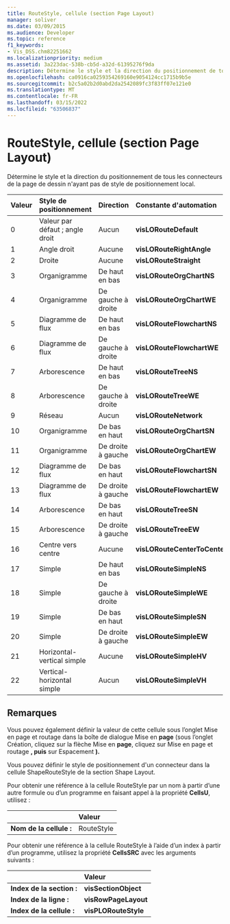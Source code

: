 ```yaml
---
title: RouteStyle, cellule (section Page Layout)
manager: soliver
ms.date: 03/09/2015
ms.audience: Developer
ms.topic: reference
f1_keywords:
- Vis_DSS.chm82251662
ms.localizationpriority: medium
ms.assetid: 3a223dac-538b-cb5d-a32d-61395276f9da
description: Détermine le style et la direction du positionnement de tous les connecteurs de la page de dessin n'ayant pas de style de positionnement local.
ms.openlocfilehash: ca0916ca0259354269160e9054124cc1715b9b5e
ms.sourcegitcommit: b2c5a02b2d0abd2da2542089fc3f83ff07e121e0
ms.translationtype: MT
ms.contentlocale: fr-FR
ms.lasthandoff: 03/15/2022
ms.locfileid: "63506837"
---
```

# <a name="routestyle-cell-page-layout-section"></a>RouteStyle, cellule (section Page Layout)

Détermine le style et la direction du positionnement de tous les connecteurs de la page de dessin n'ayant pas de style de positionnement local.
  
|**Valeur**|**Style de positionnement**|**Direction**|**Constante d'automation**|
|:-----|:-----|:-----|:-----|
|0  <br/> |Valeur par défaut ; angle droit  <br/> |Aucun  <br/> |**visLORouteDefault** <br/> |
|1  <br/> |Angle droit  <br/> |Aucune  <br/> |**visLORouteRightAngle** <br/> |
|2  <br/> |Droite  <br/> |Aucune  <br/> |**visLORouteStraight** <br/> |
|3  <br/> |Organigramme  <br/> |De haut en bas  <br/> |**visLORouteOrgChartNS** <br/> |
|4  <br/> |Organigramme  <br/> |De gauche à droite  <br/> |**visLORouteOrgChartWE** <br/> |
|5  <br/> |Diagramme de flux  <br/> |De haut en bas  <br/> |**visLORouteFlowchartNS** <br/> |
|6   <br/> |Diagramme de flux  <br/> |De gauche à droite  <br/> |**visLORouteFlowchartWE** <br/> |
|7   <br/> |Arborescence  <br/> |De haut en bas  <br/> |**visLORouteTreeNS** <br/> |
|8   <br/> |Arborescence  <br/> |De gauche à droite  <br/> |**visLORouteTreeWE** <br/> |
|9   <br/> |Réseau  <br/> |Aucun  <br/> |**visLORouteNetwork** <br/> |
|10  <br/> |Organigramme  <br/> |De bas en haut  <br/> |**visLORouteOrgChartSN** <br/> |
|11  <br/> |Organigramme  <br/> |De droite à gauche  <br/> |**visLORouteOrgChartEW** <br/> |
|12   <br/> |Diagramme de flux  <br/> |De bas en haut  <br/> |**visLORouteFlowchartSN** <br/> |
|13  <br/> |Diagramme de flux  <br/> |De droite à gauche  <br/> |**visLORouteFlowchartEW** <br/> |
|14   <br/> |Arborescence  <br/> |De bas en haut  <br/> |**visLORouteTreeSN** <br/> |
|15   <br/> |Arborescence  <br/> |De droite à gauche  <br/> |**visLORouteTreeEW** <br/> |
|16  <br/> |Centre vers centre  <br/> |Aucune  <br/> |**visLORouteCenterToCenter** <br/> |
|17   <br/> |Simple  <br/> |De haut en bas  <br/> |**visLORouteSimpleNS** <br/> |
|18   <br/> |Simple  <br/> |De gauche à droite  <br/> |**visLORouteSimpleWE** <br/> |
|19  <br/> |Simple  <br/> |De bas en haut  <br/> |**visLORouteSimpleSN** <br/> |
|20  <br/> |Simple  <br/> |De droite à gauche  <br/> |**visLORouteSimpleEW** <br/> |
| 21  <br/> |Horizontal-vertical simple  <br/> |Aucune  <br/> |**visLORouteSimpleHV** <br/> |
|22  <br/> |Vertical-horizontal simple  <br/> |Aucun  <br/> |**visLORouteSimpleVH** <br/> |
   
## <a name="remarks"></a>Remarques

Vous pouvez également définir la valeur de cette cellule sous l’onglet Mise en page et routage dans la boîte de dialogue Mise  en **page** (sous l’onglet Création, cliquez sur la flèche Mise en **page**, cliquez sur Mise en page et  routage **, puis** sur Espacement **).** 
  
Vous pouvez définir le style de positionnement d'un connecteur dans la cellule ShapeRouteStyle de la section Shape Layout. 
  
Pour obtenir une référence à la cellule RouteStyle par un nom à partir d’une autre formule ou d’un programme en faisant appel à la propriété **CellsU**, utilisez : 
  
||Valeur |
|:-----|:-----|
|**Nom de la cellule :**  <br/> |RouteStyle  <br/> |
   
Pour obtenir une référence à la cellule RouteStyle à l’aide d’un index à partir d’un programme, utilisez la propriété **CellsSRC** avec les arguments suivants : 
  
||Valeur |
|:-----|:-----|
|**Index de la section :**  <br/> |**visSectionObject** <br/> |
|**Index de la ligne :**  <br/> |**visRowPageLayout** <br/> |
|**Index de la cellule :**  <br/> |**visPLORouteStyle** <br/> |
   

